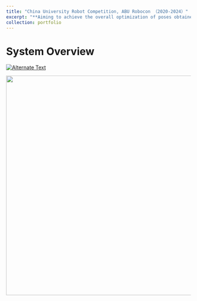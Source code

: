 ```yaml
---
title: "China University Robot Competition, ABU Robocon （2020-2024）"
excerpt: "**Aiming to achieve the overall optimization of poses obtained from multi-view scanning.**<br/><img src='/images/papers/system.png' width='600'>"
collection: portfolio
---
```


System Overview
======
[![Alternate Text](../images/papers/exp.png)](https://youtu.be/amIw_MO6aQk "2022")
<div align=center>
 <img src="/images/papers/exp.png" width="600" />
</div>
